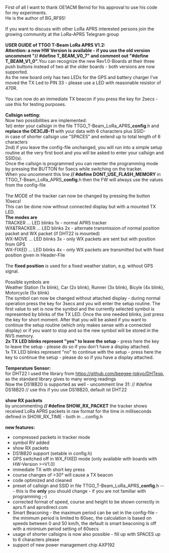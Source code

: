 First of all I want to thank OE1ACM Bernd for his approval to use his code for my experiments.<br>
He is the author of BG_RF95!<br>
<br>
If you want to discuss with other LoRa APRS interested persons join the growing community at the LoRa-APRS Telegram group<br>
<br>
<b>USER GUIDE of TTGO T-Beam LoRa APRS V1.2:</b><br>
<b>Attention: a new HW Version is available - if you use the old version uncomment "// #define T_BEAM_V0_7" and comment out "#define T_BEAM_V1_0".</b>You can recognize the new Rev1.0-Boards at their three push buttons instead of two at the older boards - both versions are now supported.<br>
As the new board only has two LEDs for the GPS and battery charger I've moved the TX Led to PIN 33 - please use a LED with reasonable resistor of 470R.<br>
<br>
You can now do an immediate TX beacon if you press the key for 2secs - use this for testing purposes.<br>
<br>
<b>Callsign setting:</b><br>
Now two possibilities are implemented:<br>
1st) enter your callsign in the file TTGO_T-Beam_LoRa_APRS_<b>config</b>.h and <b>replace the OE3CJB-11</b> with your data with 6 characters plus SSID-<br>
in case of shorter callsign use "SPACES" and extend up to total length of 6 characters<br>
2nd) if you leave the config-file unchanged, you will run into a simple setup routine at the very first boot and you will be asked to enter your callsign and SSID(s).<br>
Once the callsign is programmed you can reenter the programming mode by pressing the BUTTON for 5secs while switching on the tracker.<br>
When you uncomment this line <b>// #define DONT_USE_FLASH_MEMORY</b> in TTGO_T-Beam_LoRa_APRS_<b>config</b>.h then the FW will always use the values from the config-file<br>
<br>
The MODE of the tracker can now be changed by pressing the button 10secs!<br>
This can be done now without connected display but with a mounted TX LED.<br>
<b>The modes are</b><br>
TRACKER ...     LED blinks 1x - normal APRS tracker<br>
WX&TRACKER ...  LED blinks 2x - alternate transmission of normal position packet and WX packet (if DHT22 is mounted)<br>
WX-MOVE ...     LED blinks 3x - only WX packets are sent but with position from GPS<br>
WX-FIXED ...    LED blinks 4x - only WX packets are transmitted but with fixed position given in Header-File<br>
<br>
The <b>fixed position</b> is used for a fixed weather station, e.g. without GPS signal.<br>
<br>
Possible symbols are<br>
Weather Station (1x blink), Car (2x blink), Runner (3x blink), Bicyle (4x blink), Motorcycle (5x blink)<br>
The symbol can now be changed without attached display - during normal operation press the key for 3secs and you will enter the setup routine. The first value to set is now the symbol and the currently selected symbol is represented by blinks of the TX LED. Once the one needed blinks, just press the key for short moment. After that you will be asked if you want to continue the setup routine (which only makes sense with a connected display) or if you want to stop and so the new symbol will be stored in the NVS memory.<br>
<b>2x TX LED blinks represent "yes" to leave the setup</b> - press here the key to leave the setup - please do so if you don't have a display attached.<br>
1x TX LED blinks represent "no" to continue with the setup - press here the key to continue the setup - please do so if you have a display attached.<br>
<br>
<b>Temperature Sensor:</b><br>
for DHT22 I used the library from https://github.com/beegee-tokyo/DHTesp, as the standard library gives to many wrong readings<br>
Now the DS18B20 is supported as well - uncomment line 31: // #define DS18B20    // use this if you use DS18B20, default ist DHT22<br>
<br>
<b>show RX packets</b><br>
by uncommenting <b>// #define SHOW_RX_PACKET</b> the tracker shows received LoRa APRS packets in raw format for the time in milliseconds defined in SHOW_RX_TIME - both in ...config.h<br>
<br>
<b>new features:</b><br>
- compressed packets in tracker mode
- symbol RV added
- show RX packets
- DS18B20 support (setable in config.h)
- GPS switched off in WX_FIXED mode (only available with boards with HW-Version >=V1.0)
- immediate TX with short key press
- course changes of >30° will cause a TX beacon
- code optimized and cleaned
- preset of callsign and SSID in file TTGO_T-Beam_LoRa_APRS_<b>config</b>.h --- this is the <b>only</b> you should change - if you are not familiar with programming ;-)<br>
- corrected format of speed, course and height to be shown correctly in aprs.fi and aprsdirect.com
- Smart Beaconing - the maximum period can be set in the config-file - the minimum period is limited to 60sec, the calculation is based on speeds between 0 and 50 km/h, the default is smart beaconing is off with a minimium period setting of 60secs<br>
- usage of shorter callsigns is now also possible - fill up with SPACES up to 6 characters please<br>
- support of new power management chip AXP192<br>
